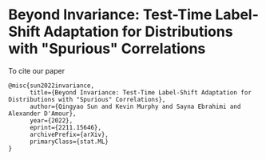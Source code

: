 # Beyond Invariance: Test-Time Label-Shift Adaptation for Distributions with "Spurious" Correlations

To cite our paper

```
@misc{sun2022invariance,
      title={Beyond Invariance: Test-Time Label-Shift Adaptation for Distributions with "Spurious" Correlations}, 
      author={Qingyao Sun and Kevin Murphy and Sayna Ebrahimi and Alexander D'Amour},
      year={2022},
      eprint={2211.15646},
      archivePrefix={arXiv},
      primaryClass={stat.ML}
}
```
